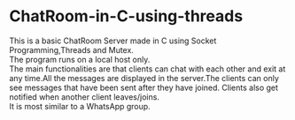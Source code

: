# ChatRoom-in-C-using-threads
This is a basic ChatRoom Server made in C using Socket Programming,Threads and Mutex.\
The program runs on a local host only.\
The main functionalities are that clients can chat with each other and exit at any time.All the messages are displayed in the server.The clients can only see messages that have been sent after they have joined.
Clients also get notified when another client leaves/joins.\
It is most similar to a WhatsApp group.
